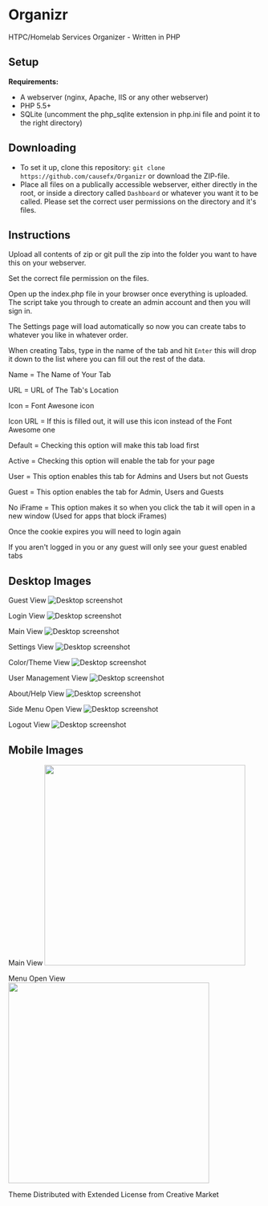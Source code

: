 # Organizr
HTPC/Homelab Services Organizer - Written in PHP

## Setup
**Requirements:** 

- A webserver (nginx, Apache, IIS or any other webserver) 
- PHP 5.5+
- SQLite (uncomment the php_sqlite extension in php.ini file and point it to the right directory)

## Downloading
- To set it up, clone this repository:
`` git clone https://github.com/causefx/Organizr `` or download the ZIP-file.
- Place all files on a publically accessible webserver, either directly in the root, or inside a directory called ``Dashboard`` or whatever you want it to be called.  Please set the correct user permissions on the directory and it's files.

## Instructions
Upload all contents of zip or git pull the zip into the folder you want to have this on your webserver.  

Set the correct file permission on the files.

Open up the index.php file in your browser once everything is uploaded.  The script take you through to create an admin account and then you will sign in.

The Settings page will load automatically so now you can create tabs to whatever you like in whatever order.

When creating Tabs, type in the name of the tab and hit ``Enter`` this will drop it down to the list where you can fill out the rest of the data.

Name = The Name of Your Tab

URL = URL of The Tab's Location

Icon = Font Awesone icon

Icon URL = If this is filled out, it will use this icon instead of the Font Awesome one

Default = Checking this option will make this tab load first

Active = Checking this option will enable the tab for your page

User = This option enables this tab for Admins and Users but not Guests

Guest = This option enables the tab for Admin, Users and Guests

No iFrame = This option makes it so when you click the tab it will open in a new window (Used for apps that block iFrames)


Once the cookie expires you will need to login again

If you aren't logged in you or any guest will only see your guest enabled tabs

## Desktop Images

Guest View
![Desktop screenshot](http://i.imgur.com/zFlDHYy.png)

Login View
![Desktop screenshot](http://i.imgur.com/QzeErt1.png)

Main View
![Desktop screenshot](http://i.imgur.com/D2vlUtb.png)

Settings View
![Desktop screenshot](http://i.imgur.com/DnDpUSp.png)

Color/Theme View
![Desktop screenshot](http://i.imgur.com/sxnDa9G.png)

User Management View
![Desktop screenshot](http://i.imgur.com/MwNC6Zr.png)

About/Help View
![Desktop screenshot](http://i.imgur.com/HYQPSEu.png)

Side Menu Open View
![Desktop screenshot](http://i.imgur.com/PLVMr0y.png)

Logout View
![Desktop screenshot](http://i.imgur.com/6zfq9UG.png)

## Mobile Images

Main View
<img src="http://i.imgur.com/pfoowtS.png" height="400">

Menu Open View
<img src="http://i.imgur.com/qQc7XKO.png" height="400">

Theme Distributed with Extended License from Creative Market
